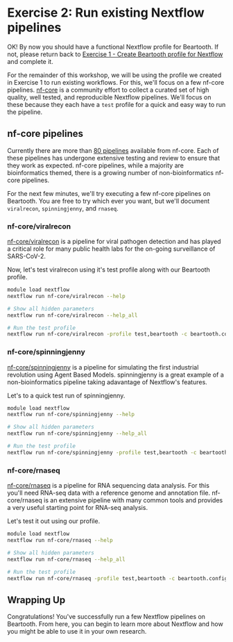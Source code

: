 # Exercise 2: Run existing Nextflow pipelines

OK! By now you should have a functional Nextflow profile for Beartooth. If not, please return
back to [Exercise 1 - Create Beartooth profile for Nextflow](./exercise-1.md) and complete it.

For the remainder of this workshop, we will be using the profile we created in Exercise 1 to
run existing workflows. For this, we'll focus on a few nf-core pipelines. [nf-core](https://nf-co.re/)
is a community effort to collect a curated set of high quality, well tested, and reproducible
Nextflow pipelines. We'll focus on these because they each have a `test` profile for a quick
and easy way to run the pipeline.

## nf-core pipelines

Currently there are more than [80 pipelines](https://nf-co.re/pipelines) available from nf-core.
Each of these pipelines has undergone extensive testing and review to ensure that they work
as expected. nf-core pipelines, while a majority are bioinformatics themed, there is a growing
number of non-bioinformatics nf-core pipelines.

For the next few minutes, we'll try executing a few nf-core pipelines on Beartooth. You are
free to try which ever you want, but we'll document `viralrecon`, `spinningjenny`, and `rnaseq`.

### nf-core/viralrecon

[nf-core/viralrecon](https://nf-co.re/viralrecon) is a pipeline for viral pathogen detection
and has played a critical role for many public health labs for the on-going surveillance of
SARS-CoV-2.

Now, let's test viralrecon using it's test profile along with our Beartooth profile.

```bash
module load nextflow
nextflow run nf-core/viralrecon --help

# Show all hidden parameters
nextflow run nf-core/viralrecon --help_all

# Run the test profile
nextflow run nf-core/viralrecon -profile test,beartooth -c beartooth.config --outdir test_viralrecon
```


### nf-core/spinningjenny

[nf-core/spinningjenny](https://nf-co.re/spinningjenny) is a pipeline for simulating the first industrial revolution
using Agent Based Models. spinningjenny is a great example of a non-bioinformatics pipeline taking adavantage of 
Nextflow's features.

Let's to a quick test run of spinningjenny.

```bash
module load nextflow
nextflow run nf-core/spinningjenny --help

# Show all hidden parameters
nextflow run nf-core/spinningjenny --help_all

# Run the test profile
nextflow run nf-core/spinningjenny -profile test,beartooth -c beartooth.config --outdir test_spinningjenny
```

### nf-core/rnaseq

[nf-core/rnaseq](https://nf-co.re/rnaseq) is a pipeline for RNA sequencing data analysis. For this you'll need
RNA-seq data with a reference genome and annotation file. nf-core/rnaseq is an extensive pipeline with many
common tools and provides a very useful starting point for RNA-seq analysis.

Let's test it out using our profile.

```bash
module load nextflow
nextflow run nf-core/rnaseq --help

# Show all hidden parameters
nextflow run nf-core/rnaseq --help_all

# Run the test profile
nextflow run nf-core/rnaseq -profile test,beartooth -c beartooth.config --outdir test_rnaseq
```


## Wrapping Up

Congratulations! You've successfully run a few Nextflow pipelines on Beartooth. From here, you
can begin to learn more about Nextflow and how you might be able to use it in your own research.
